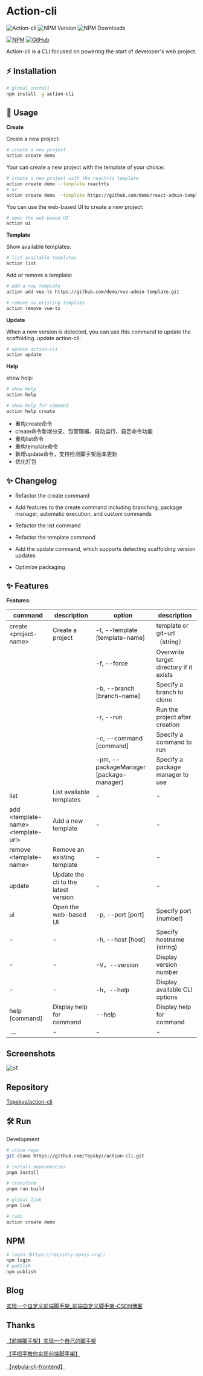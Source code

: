 # Action-cli

![Action-cli](https://img.shields.io/badge/Action-cli)
![NPM Version](https://img.shields.io/npm/v/action-cli)
![NPM Downloads](https://img.shields.io/npm/dy/action-cli)


[![NPM](https://img.shields.io/badge/NPM-%23CB3837.svg?style=for-the-badge&logo=npm&logoColor=white)](https://www.npmjs.com/package/action-cli)
[![GitHub](https://img.shields.io/badge/github-%23121011.svg?style=for-the-badge&logo=github&logoColor=white)](https://github.com/Topskys/action-cli)

Action-cli is a CLI focused on powering the start of developer's web  project.

## ⚡ Installation
```sh
# global install
npm install -g action-cli
```

## 🚀 Usage

**Create**

Create a new project:
```sh
# create a new project
action create demo

```
Your can create a new project with the template of your choice:

```sh
# create a new project with the react+ts template
action create demo --template react+ts
# or
action create demo --template https://github.com/demo/react-admin-template.git

```

You can use the web-based UI to create a new project:
```sh
# open the web-based UI
action ui
```
**Template**

Show available templates:
```sh
# list available templates
action list
```
Add or remove a template:

```sh
# add a new template
action add vue-ts https://github.com/demo/vue-admin-template.git

# remove an existing template
action remove vue-ts
```

**Update**

When a new version is detected, you can use this command to update the scaffolding.
update action-cli:
```sh
# update action-cli
action update
```

**Help**

show help:
```sh
# show help
action help

# show help for command
action help create
```
- 重构create命令
- create命令新增分支、包管理器、自动运行、自定命令功能
- 重构list命令
- 重构template命令
- 新增update命令，支持检测脚手架版本更新
- 优化打包

## ✨ Changelog

- Refactor the create command

- Add features to the create command including branching, package manager, automatic execution, and custom commands

- Refactor the list command

- Refactor the template command

- Add the update command, which supports detecting scaffolding version updates

- Optimize packaging


## ✨ Features

**Features:**


| command	| description	| option	| description |
| ------------ | ------------ | ------------ | ------------ |
| create \<project-name> | Create a project |-t, --template [template-name]	| template or git-url（string）|
|    |  | 	-f, --force	|Overwrite target directory if it exists|
|    |  |-b, --branch [branch-name]	| Specify a branch to clone |
|    |  |-r, --run	| Run the project after creation |
|    |  |-c, --command [command]	| Specify a command to run |
|    |  |-pm, --packageManager [package-manager]	| Specify a package manager to use |
| list |	List available templates |	-	| - |
| add \<template-name> \<template-url> |	Add a new template	| - |	- |
| remove \<template-name> | Remove an existing template	| - |	- |
| update | Update the cli to the latest version	| - |	- |
| ui	| Open the web-based UI |	-p, --port [port]	|Specify port (number)|
|-| -|-h,  --host [host]	| Specify hostname (string)|
|-	|-|	-V，--version	|Display version number|
|-|-|-h，--help	|Display available CLI options|
| help [command]	|Display help for command|	--help	|Display help for command|
| ...|	-|	-|	-|


## Screenshots


![o1](https://i-blog.csdnimg.cn/blog_migrate/e302771d8c20af304879a645d8bdb41b.png)


## Repository

[Topskys/action-cli](https://github.com/Topskys/action-cli)

## 🛠️ Run

Development
```sh
# clone repo
git clone https://github.com/Topskys/action-cli.git

# install dependencies
pnpm install

# transform
pnpm run build

# global link
pnpm link

# todo
action create demo
```

## NPM
```sh
# login（https://registry.npmjs.org/） 
npm login
# publish
npm publish
```

## Blog

[实现一个自定义前端脚手架_前端自定义脚手架-CSDN博客](https://blog.csdn.net/qq_58062502/article/details/136307480?fromshare=blogdetail&sharetype=blogdetail&sharerId=136307480&sharerefer=PC&sharesource=qq_58062502&sharefrom=from_link)

## Thanks

[【前端脚手架】实现一个自己的脚手架](https://www.bilibili.com/video/BV1PB4y1j7DY/?p=7&share_source=copy_web&vd_source=d50c6b3216dda73ea5961ad06d492fa2)

[【手把手教你实现前端脚手架】](https://www.bilibili.com/video/BV14o4y1T7Ra/?share_source=copy_web&vd_source=d50c6b3216dda73ea5961ad06d492fa2)

[【nebula-cli-frontend】](https://www.npmjs.com/package/nebula-cli-frontend)